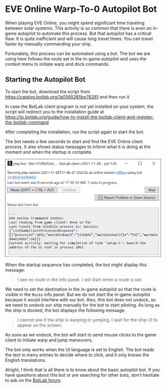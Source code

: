 # EVE Online Warp-To-0 Autopilot Bot

When playing EVE Online, you might spend significant time traveling between solar systems. This activity is so common that there is even an in-game autopilot to automate this process. But that autopilot has a critical flaw: It is quite inefficient and will cause long travel times. You can travel faster by manually commanding your ship.

Fortunately, this process can be automated using a bot. The bot we are using here follows the route set in the in-game autopilot and uses the context menu to initiate warp and dock commands.

## Starting the Autopilot Bot

To start the bot, download the script from https://catalog.botlab.org/1a0585265be76281 and then run it.

In case the BotLab client program is not yet installed on your system, the script will redirect you to the installation guide at https://to.botlab.org/guide/how-to-install-the-botlab-client-and-register-the-botlab-command

After completing the installation, run the script again to start the bot.

The bot needs a few seconds to start and find the EVE Online client process. It also shows status messages to inform what it is doing at the moment and when the startup is complete.

![EVE Online Warp-To-0 Autopilot Starting](./image/2021-11-28-eve-online-autopilot-bot-startup.png)

When the startup sequence has completed, the bot might display this message:

> I see no route in the info panel. I will start when a route is set.

We need to set the destination in the in-game autopilot so that the route is visible in the `Route` info panel. But we do not start the in-game autopilot because it would interfere with our bot.
Also, this bot does not undock, so we need to undock our ship manually for the bot to start piloting. As long as the ship is docked, the bot displays the following message:

> I cannot see if the ship is warping or jumping. I wait for the ship UI to appear on the screen.

As soon as we undock, the bot will start to send mouse clicks to the game client to initiate warp and jump maneuvers.

The bot only works when the UI language is set to English. The bot reads the text in menu entries to decide where to click, and it only knows the English translations.

Alright, I think that is all there is to know about the basic autopilot bot. If you have questions about this bot or are searching for other bots, don't hesitate to ask on the [BotLab forum](https://forum.botlab.org/).

